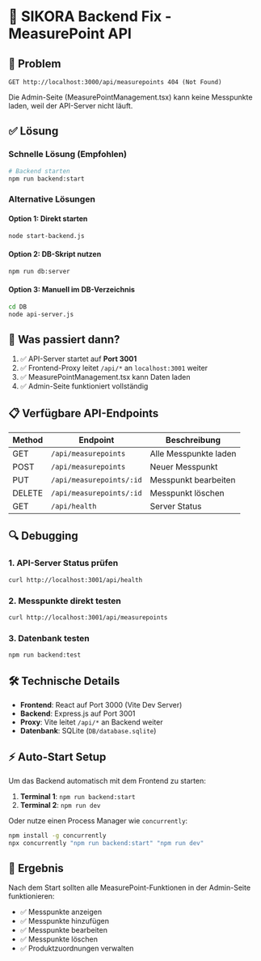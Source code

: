 # 🔧 SIKORA Backend Fix - MeasurePoint API

## 🎯 Problem
```
GET http://localhost:3000/api/measurepoints 404 (Not Found)
```

Die Admin-Seite (MeasurePointManagement.tsx) kann keine Messpunkte laden, weil der API-Server nicht läuft.

## ✅ Lösung

### Schnelle Lösung (Empfohlen)
```bash
# Backend starten
npm run backend:start
```

### Alternative Lösungen

#### Option 1: Direkt starten
```bash
node start-backend.js
```

#### Option 2: DB-Skript nutzen
```bash
npm run db:server
```

#### Option 3: Manuell im DB-Verzeichnis
```bash
cd DB
node api-server.js
```

## 🚀 Was passiert dann?

1. ✅ API-Server startet auf **Port 3001**
2. ✅ Frontend-Proxy leitet `/api/*` an `localhost:3001` weiter
3. ✅ MeasurePointManagement.tsx kann Daten laden
4. ✅ Admin-Seite funktioniert vollständig

## 📋 Verfügbare API-Endpoints

| Method | Endpoint | Beschreibung |
|--------|----------|--------------|
| GET | `/api/measurepoints` | Alle Messpunkte laden |
| POST | `/api/measurepoints` | Neuer Messpunkt |
| PUT | `/api/measurepoints/:id` | Messpunkt bearbeiten |
| DELETE | `/api/measurepoints/:id` | Messpunkt löschen |
| GET | `/api/health` | Server Status |

## 🔍 Debugging

### 1. API-Server Status prüfen
```bash
curl http://localhost:3001/api/health
```

### 2. Messpunkte direkt testen
```bash
curl http://localhost:3001/api/measurepoints
```

### 3. Datenbank testen
```bash
npm run backend:test
```

## 🛠️ Technische Details

- **Frontend**: React auf Port 3000 (Vite Dev Server)
- **Backend**: Express.js auf Port 3001
- **Proxy**: Vite leitet `/api/*` an Backend weiter
- **Datenbank**: SQLite (`DB/database.sqlite`)

## ⚡ Auto-Start Setup

Um das Backend automatisch mit dem Frontend zu starten:

1. **Terminal 1**: `npm run backend:start`
2. **Terminal 2**: `npm run dev`

Oder nutze einen Process Manager wie `concurrently`:

```bash
npm install -g concurrently
npx concurrently "npm run backend:start" "npm run dev"
```

## 🎉 Ergebnis

Nach dem Start sollten alle MeasurePoint-Funktionen in der Admin-Seite funktionieren:

- ✅ Messpunkte anzeigen
- ✅ Messpunkte hinzufügen
- ✅ Messpunkte bearbeiten
- ✅ Messpunkte löschen
- ✅ Produktzuordnungen verwalten
